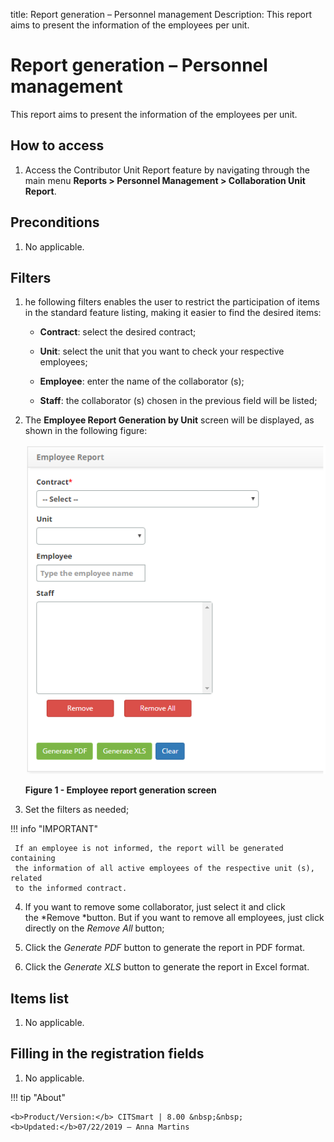 title: Report generation – Personnel management
Description: This report aims to present the information of the employees per unit.

# Report generation – Personnel management

This report aims to present the information of the employees per unit.

How to access
-------------

1.  Access the Contributor Unit Report feature by navigating through the main
    menu **Reports > Personnel Management > Collaboration Unit Report**.

Preconditions
-------------

1.  No applicable.

Filters
-------

1.  he following filters enables the user to restrict the participation of
    items in the standard feature listing, making it easier to find the desired
    items:

    -   **Contract**: select the desired contract;

    -   **Unit**: select the unit that you want to check your respective employees;

    -   **Employee**: enter the name of the collaborator (s);

    -   **Staff**: the collaborator (s) chosen in the previous field will be listed;

2. The **Employee Report Generation by Unit** screen will be displayed, as
    shown in the following figure:

    ![Criar](images/pessoal.png)

     **Figure 1 - Employee report generation screen**

3. Set the filters as needed;

!!! info "IMPORTANT"

     If an employee is not informed, the report will be generated containing
     the information of all active employees of the respective unit (s), related
     to the informed contract.

4. If you want to remove some collaborator, just select it and click
    the *Remove *button. But if you want to remove all employees, just click
    directly on the *Remove All* button;

5. Click the *Generate PDF* button to generate the report in PDF format.

6. Click the *Generate XLS* button to generate the report in Excel format.

Items list
----------

1.  No applicable.

Filling in the registration fields
----------------------------------

1.  No applicable.


!!! tip "About"

    <b>Product/Version:</b> CITSmart | 8.00 &nbsp;&nbsp;
    <b>Updated:</b>07/22/2019 – Anna Martins

